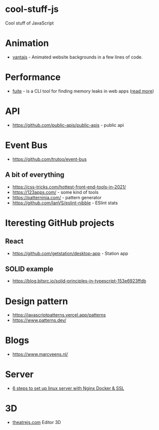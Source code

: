 # cool-stuff-js
Cool stuff of JavaScript

# Animation
- [vantajs](https://www.vantajs.com/) - Animated website backgrounds in a few lines of code.

# Performance
- [fuite](https://github.com/nolanlawson/fuite) - is a CLI tool for finding memory leaks in web apps ([read more](https://nolanlawson.com/2021/12/17/introducing-fuite-a-tool-for-finding-memory-leaks-in-web-apps/))

# API
- https://github.com/public-apis/public-apis - public api

# Event Bus
- https://github.com/trutoo/event-bus

## A bit of everything
- https://css-tricks.com/hottest-front-end-tools-in-2021/
- https://123apps.com/ - some kind of tools
- https://patterninja.com/ - pattern generator
- https://github.com/IanVS/eslint-nibble - ESlint stats

# Iteresting GitHub projects

## React 
- https://github.com/getstation/desktop-app - Station app

## SOLID example
- https://blog.bitsrc.io/solid-principles-in-typescript-153e6923ffdb

# Design pattern
- https://javascriptpatterns.vercel.app/patterns
- https://www.patterns.dev/

# Blogs
- https://www.marcveens.nl/

# Server
- [6 steps to set up linux server with Nginx Docker & SSL](https://towardsdev.com/6-steps-to-set-up-linux-server-with-nginx-docker-ssl-ef501860610b)

# 3D
- [theatrejs.com](https://www.theatrejs.com/?ref=producthunt) Editor 3D
